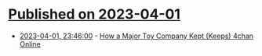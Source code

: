 # [Published on 2023-04-01](index.md)

* [2023-04-01, 23:46:00](https://soylentnews.org/article.pl?sid=23/03/31/1717241&from=rss) - [How a Major Toy Company Kept (Keeps) 4chan Online](https://soylentnews.org/article.pl?sid=23/03/31/1717241&from=rss)
